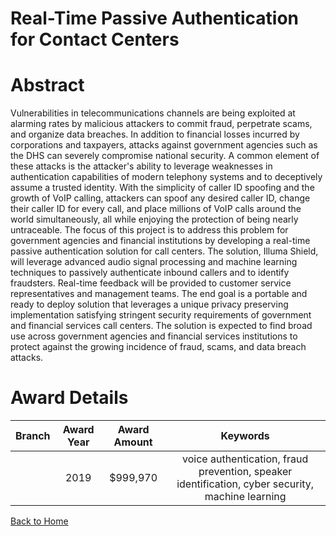 
Real-Time Passive Authentication for Contact Centers
====================================================

# Abstract


Vulnerabilities in telecommunications channels are being exploited at alarming rates by malicious attackers to commit fraud, perpetrate scams, and organize data breaches. In addition to financial losses incurred by corporations and taxpayers, attacks against government agencies such as the DHS can severely compromise national security. A common element of these attacks is the attacker's ability to leverage weaknesses in authentication capabilities of modern telephony systems and to deceptively assume a trusted identity. With the simplicity of caller ID spoofing and the growth of VoIP calling, attackers can spoof any desired caller ID, change their caller ID for every call, and place millions of VoIP calls around the world simultaneously, all while enjoying the protection of being nearly untraceable. The focus of this project is to address this problem for government agencies and financial institutions by developing a real-time passive authentication solution for call centers. The solution, Illuma Shield, will leverage advanced audio signal processing and machine learning techniques to passively authenticate inbound callers and to identify fraudsters. Real-time feedback will be provided to customer service representatives and management teams. The end goal is a portable and ready to deploy solution that leverages a unique privacy preserving implementation satisfying stringent security requirements of government and financial services call centers. The solution is expected to find broad use across government agencies and financial services institutions to protect against the growing incidence of fraud, scams, and data breach attacks.  

# Award Details

|Branch|Award Year|Award Amount|Keywords|
| :---: | :---: | :---: | :---: |
||2019|$999,970|voice authentication, fraud prevention, speaker identification, cyber security, machine learning|
  
  


[Back to Home](https://github.com/chrischow/dod_sbir_awards/DJ/#1833)